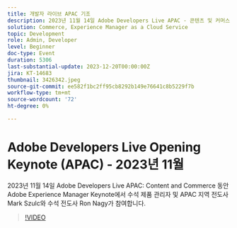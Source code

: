 ```yaml
---
title: 개발자 라이브 APAC 기조
description: 2023년 11월 14일 Adobe Developers Live APAC - 콘텐츠 및 커머스 동안 Adobe Experience Manager Keynote에서 수석 제품 관리자 및 APAC 지역 전도사 Mark Szulc와 수석 전도사 Ron Nagy가 함께합니다.
solution: Commerce, Experience Manager as a Cloud Service
topic: Development
role: Admin, Developer
level: Beginner
doc-type: Event
duration: 5306
last-substantial-update: 2023-12-20T00:00:00Z
jira: KT-14683
thumbnail: 3426342.jpeg
source-git-commit: ee582f1bc2ff95cb8292b149e76641c8b5229f7b
workflow-type: tm+mt
source-wordcount: '72'
ht-degree: 0%

---
```



# Adobe Developers Live Opening Keynote (APAC) - 2023년 11월

2023년 11월 14일 Adobe Developers Live APAC: Content and Commerce 동안 Adobe Experience Manager Keynote에서 수석 제품 관리자 및 APAC 지역 전도사 Mark Szulc와 수석 전도사 Ron Nagy가 참여합니다.

>[!VIDEO](https://video.tv.adobe.com/v/3426342/?learn=on)

